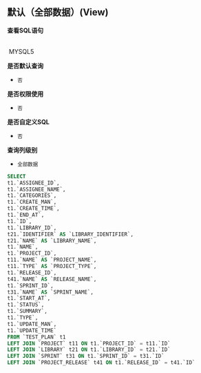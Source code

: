## 默认（全部数据）(View) <!-- {docsify-ignore-all} -->



<p class="panel-title"><b>查看SQL语句</b></p>
<br>

<el-row>
&nbsp;<el-tag @click="MYSQL5 = true">MYSQL5</el-tag>
</el-row>

<br>
<p class="panel-title"><b>是否默认查询</b></p>

* `否`

<p class="panel-title"><b>是否权限使用</b></p>

* `否`

<p class="panel-title"><b>是否自定义SQL</b></p>

* `否`

<p class="panel-title"><b>查询列级别</b></p>

* `全部数据`






<el-dialog v-model="MYSQL5" title="MYSQL5">

```sql
SELECT
t1.`ASSIGNEE_ID`,
t1.`ASSIGNEE_NAME`,
t1.`CATEGORIES`,
t1.`CREATE_MAN`,
t1.`CREATE_TIME`,
t1.`END_AT`,
t1.`ID`,
t1.`LIBRARY_ID`,
t21.`IDENTIFIER` AS `LIBRARY_IDENTIFIER`,
t21.`NAME` AS `LIBRARY_NAME`,
t1.`NAME`,
t1.`PROJECT_ID`,
t11.`NAME` AS `PROJECT_NAME`,
t11.`TYPE` AS `PROJECT_TYPE`,
t1.`RELEASE_ID`,
t41.`NAME` AS `RELEASE_NAME`,
t1.`SPRINT_ID`,
t31.`NAME` AS `SPRINT_NAME`,
t1.`START_AT`,
t1.`STATUS`,
t1.`SUMMARY`,
t1.`TYPE`,
t1.`UPDATE_MAN`,
t1.`UPDATE_TIME`
FROM `TEST_PLAN` t1 
LEFT JOIN `PROJECT` t11 ON t1.`PROJECT_ID` = t11.`ID` 
LEFT JOIN `LIBRARY` t21 ON t1.`LIBRARY_ID` = t21.`ID` 
LEFT JOIN `SPRINT` t31 ON t1.`SPRINT_ID` = t31.`ID` 
LEFT JOIN `PROJECT_RELEASE` t41 ON t1.`RELEASE_ID` = t41.`ID` 


```

</el-dialog>

<script>
 const { createApp } = Vue
  createApp({
    data() {
      return {
                MYSQL5 : false
        
      }
    },
    methods: {
    }
  }).use(ElementPlus).mount('#app')
</script>